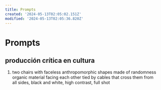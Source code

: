```yaml
---
title: Prompts
created: '2024-05-13T02:05:02.151Z'
modified: '2024-05-13T02:05:36.820Z'
---
```


# Prompts

## producción crítica en cultura

1. two chairs with faceless anthropomorphic shapes made of randomness organic material facing each other tied by cables that cross them from all sides, black and white, high contrast, full shot


